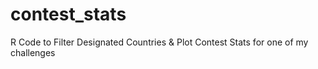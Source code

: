 # contest_stats
R Code to Filter Designated Countries &amp; Plot Contest Stats for one of my challenges
